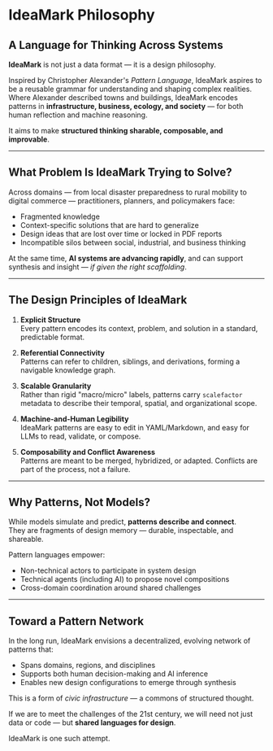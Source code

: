 # IdeaMark Philosophy

## A Language for Thinking Across Systems

**IdeaMark** is not just a data format — it is a design philosophy.

Inspired by Christopher Alexander's *Pattern Language*, IdeaMark aspires to be a reusable grammar for understanding and shaping complex realities.  
Where Alexander described towns and buildings, IdeaMark encodes patterns in **infrastructure, business, ecology, and society** — for both human reflection and machine reasoning.

It aims to make **structured thinking sharable, composable, and improvable**.

---

## What Problem Is IdeaMark Trying to Solve?

Across domains — from local disaster preparedness to rural mobility to digital commerce — practitioners, planners, and policymakers face:

- Fragmented knowledge
- Context-specific solutions that are hard to generalize
- Design ideas that are lost over time or locked in PDF reports
- Incompatible silos between social, industrial, and business thinking

At the same time, **AI systems are advancing rapidly**, and can support synthesis and insight — *if given the right scaffolding*.

---

## The Design Principles of IdeaMark

1. **Explicit Structure**  
   Every pattern encodes its context, problem, and solution in a standard, predictable format.

2. **Referential Connectivity**  
   Patterns can refer to children, siblings, and derivations, forming a navigable knowledge graph.

3. **Scalable Granularity**  
   Rather than rigid "macro/micro" labels, patterns carry `scalefactor` metadata to describe their temporal, spatial, and organizational scope.

4. **Machine-and-Human Legibility**  
   IdeaMark patterns are easy to edit in YAML/Markdown, and easy for LLMs to read, validate, or compose.

5. **Composability and Conflict Awareness**  
   Patterns are meant to be merged, hybridized, or adapted. Conflicts are part of the process, not a failure.

---

## Why Patterns, Not Models?

While models simulate and predict, **patterns describe and connect**.  
They are fragments of design memory — durable, inspectable, and shareable.

Pattern languages empower:
- Non-technical actors to participate in system design
- Technical agents (including AI) to propose novel compositions
- Cross-domain coordination around shared challenges

---

## Toward a Pattern Network

In the long run, IdeaMark envisions a decentralized, evolving network of patterns that:

- Spans domains, regions, and disciplines
- Supports both human decision-making and AI inference
- Enables new design configurations to emerge through synthesis

This is a form of *civic infrastructure* — a commons of structured thought.

If we are to meet the challenges of the 21st century, we will need not just data or code — but **shared languages for design**.

IdeaMark is one such attempt.